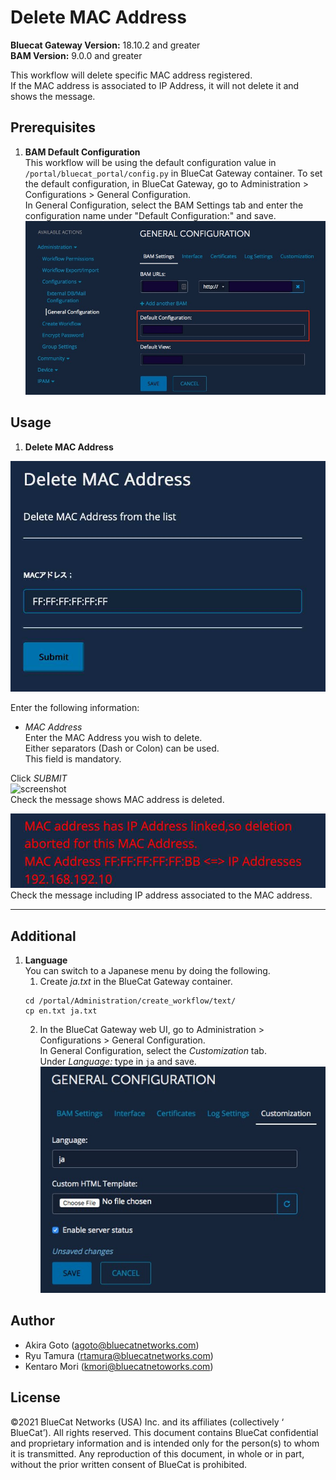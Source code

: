 # Delete MAC Address  
**Bluecat Gateway Version:** 18.10.2 and greater  
**BAM Version:** 9.0.0 and greater  

This workflow will delete specific MAC address registered.   
If the MAC address is associated to IP Address, it will not delete it and shows the message.

## Prerequisites
1. **BAM Default Configuration**  
This workflow will be using the default configuration value in `/portal/bluecat_portal/config.py` in BlueCat Gateway container.  To set the default configuration, in BlueCat Gateway, go to Administration > Configurations > General Configuration.  
In General Configuration, select the BAM Settings tab and enter the configuration name under "Default Configuration:" and save.  
![screenshot](img/BAM_default_settings.jpg?raw=true "BAM_default_settings")  


## Usage   

1. **Delete MAC Address**  
  <img src = "img/mac_address_del1.jpg" width = "600px"> 
<!-- ![screenshot](img/mac_address_reg1.jpg?raw=true "mac_address_reg1")   -->

Enter the following information:  

- *MAC Address*  
Enter the MAC Address you wish to delete.  
Either separators (Dash or Colon) can be used.  
This field is mandatory.    

Click *SUBMIT*  
![screenshot](img/mac_address_con2.jpg?raw=true "mac_address_con2")  
Check the message shows MAC address is deleted.  
 
 ![screenshot](img/mac_address_del3.jpg?raw=true "mac_address_del3")  
 Check the message including IP address associated to the MAC address.
 
---

## Additional  

1. **Language**  
You can switch to a Japanese menu by doing the following.  
    1. Create *ja.txt* in the BlueCat Gateway container.  
    ```
    cd /portal/Administration/create_workflow/text/  
    cp en.txt ja.txt  
    ```  
    2. In the BlueCat Gateway web UI, go to Administration > Configurations > General Configuration.   
    In General Configuration, select the *Customization* tab.  
    Under *Language:* type in `ja` and save.  
    ![screenshot](img/langauge_ja.jpg?raw=true "langauge_ja")  


## Author    
- Akira Goto (agoto@bluecatnetworks.com)  
- Ryu Tamura (rtamura@bluecatnetworks.com)    
- Kentaro Mori (kmori@bluecatnetoworks.com)

## License
©2021 BlueCat Networks (USA) Inc. and its affiliates (collectively ‘ BlueCat’). All rights reserved. This document contains BlueCat confidential and proprietary information and is intended only for the person(s) to whom it is transmitted. Any reproduction of this document, in whole or in part, without the prior written consent of BlueCat is prohibited.